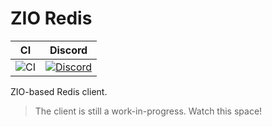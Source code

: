 # ZIO Redis

| CI              | Discord                                   |
|-----------------|-------------------------------------------|
| ![CI][Badge-CI] | [![Discord][Badge-Discord]][Link-Discord] |

ZIO-based Redis client.

> The client is still a work-in-progress. Watch this space!

[Badge-CI]: https://github.com/zio/zio-redis/workflows/CI/badge.svg
[Badge-Discord]: https://img.shields.io/discord/629491597070827530?logo=discord
[Link-Discord]: https://discord.gg/2ccFBr4
